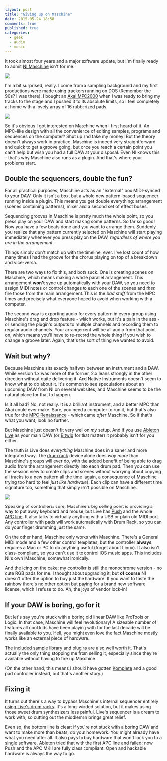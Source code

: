 ```yaml
---
layout: post
title: "Giving up on Maschine"
date: 2015-05-24 18:58
comments: true
published: true
categories: 
  - geek
  - audio
  - music
---
```


It took almost four years and a major software update, but I'm finally ready to admit [NI Maschine](http://www.native-instruments.com/en/products/maschine/production-systems/maschine/) isn't for me.

<img src="/post_images/maschine.jpg" class="center"/>

I'm a bit surprised, really. I come from a sampling background and my first productions were made using trackers running on DOS (Remember the 90s? I was there). I bought an [Akai MPC2000](http://www.vintagesynth.com/akai/mpc2000.php) when I was ready to bring my tracks to the stage and I pushed it to its absolute limits, so I feel completely at home with a lovely array of 16 rubberized pads.

<img src="/post_images/mpc2000.jpg" class="center"/>

So it's obvious I got interested on Maschine when I first heard of it. An MPC-like design with all the convenience of editing samples, programs and sequences on the computer? Shut up and take my money! But the theory doesn't always work in practice. Maschine is indeed very straightforward and quick to get a groove going, but once you reach a certain point you can't help but wish you had a full DAW at your disposal. Even NI knows this - that's why Maschine also runs as a plugin. And that's where your problems start.

## Double the sequencers, double the fun?

For all practical purposes, Maschine acts as an "external" box MIDI-synced to your DAW. Only it isn't a *box*, but a whole new pattern-based sequencer running inside a plugin. This means you get double everything: arrangement (scenes containing patterns), mixer and a second set of effect buses.

Sequencing grooves in Maschine is pretty much the whole point, so you press play on your DAW and start making some patterns. So far so good! Now you have a few beats done and you want to arrange them. Suddenly you realize that any pattern currently selected on Maschine will start playing immediately whenever you press play on the DAW, *regardless of where you are in the arrangement*.

Things simply don't match up with the timeline, ever. I've lost count of how many times I had the groove for the chorus playing on top of a breakdown and vice-versa.

There are two ways to fix this, and both suck. One is creating scenes on Maschine, which means making a whole parallel arrangement. This arrangement **won't** sync up automatically with your DAW, so you need to assign MIDI notes or control changes to each one of the scenes and *then* fire those from the main arrangement. This is the *bad stuff* from the MPC times and precisely what everyone hoped to avoid when working with a computer.

The second way is exporting audio for every pattern in every group using Maschine's drag and drop feature - which works, but it's a pain in the ass - or sending the plugin's outputs to multiple channels and recording them to regular audio channels. Your arrangement will be all audio from that point on, which means you'll have to re-record the whole thing if you wish to change a groove later. Again, that's the sort of thing we wanted to avoid.

## Wait but why?

Because Maschine sits exactly halfway between an instrument and a DAW. While version 1.x was more of the former, 2.x leans strongly in the other direction without quite delivering it. And Native Instruments doesn't seem to know what to do about it. It's common to see speculations about an upcoming DAW from NI on several websites, and Maschine seems to be the natural place for that to happen.

Is it all bad? No, not really. It **is** a brilliant instrument, and a better MPC than Akai could ever make. Sure, you need a computer to run it, but that's also true for the [MPC Renaissance](http://akaipro.com/product/mpcrenaissance) - which came *after* Maschine. So if that's what you want, look no further.

But Maschine just doesn't fit very well on *my* setup. And if you use [Ableton Live](https://www.ableton.com/en/live/) as your main DAW (or [Bitwig](http://www.bitwig.com/) for that matter) it probably isn't for you either.

The truth is Live does *everything* Maschine does in a saner and more integrated way. The [drum rack](https://www.youtube.com/watch?v=2PGdfIK5K9Y) device alone does *way more* than Maschine's groups will ever do, with the added benefit of being able to drag audio from the arrangement directly into each drum pad. Then you can use the session view to create clips and scenes without worrying about copying all tracks to a new pattern all the time (again, a consequence of Maschine trying too hard to feel *just like hardware*). Each clip can have a different time signature too, something that simply isn't possible on Maschine.

<img src="/post_images/live_drum_rack.png" class="center"/>

Speaking of controllers: sure, Maschine's big selling point is providing a way to put away keyboard and mouse, but Live has [Push](https://www.ableton.com/en/push/) and the whole [APC line](http://www.akaipro.com/category/ableton-controllers). It also talks to virtually anything with a USB or plain old MIDI port. Any controller with pads will work automatically with Drum Rack, so you can do your finger drumming just the same.

On the other hand, Maschine only works with Maschine. There's a General MIDI mode and a few other control templates, but the controller **always** requires a Mac or PC to do anything useful (forget about Linux). It also isn't class-compliant, so you can't use it to control iOS music apps. This includes NI's own iMaschine, somewhat ironically.

And the icing on the cake: my controller is still the monochrome version - no cute RGB pads for me. I thought about upgrading it, but **of course** NI doesn't offer the option to buy just the hardware. If you want to taste the rainbow there's no other option but paying for a brand new software license, which I refuse to do. Ah, the joys of vendor lock-in!

## If your DAW is boring, go for it

But let's say you're stuck with a boring old linear DAW like ProTools or Logic. In that case, Maschine will feel revolutionary! A sizeable number of features all cool kids have been playing with for the last decade will be finally available to you. Hell, you might even love the fact Maschine mostly works like an external piece of hardware.

[The included sample library and plugins are also well worth it.](http://www.native-instruments.com/en/products/maschine/production-systems/maschine/sound-details/) That's actually the only thing stopping me from selling it, especially since they're available without having to fire up Maschine. 

(On the other hand, this means I should have gotten [Komplete](http://www.native-instruments.com/en/products/komplete/bundles/komplete-10/) and a good pad controller instead, but that's another story.)

## Fixing it

It turns out there's a way to bypass Maschine's internal sequencer entirely [using Live's drum racks](http://tekmonki.com/2014/01/22/sequencing-maschine-drum-tracks-with-ableton-push-controller-update/). It's a long-winded solution, but it makes using those sweet drum synthesizers less painful. Live's sequencer is a dream to work with, so cutting out the middleman brings great relief.

Even so, the bottom line is clear: if you're not stuck with a boring DAW and want to make more than beats, do your homework. You might already have what you need after all. It also pays to buy hardware that won't lock you to a single software. Ableton tried that with the first APC line and failed; now Push and the APC MKII are fully class compliant. Open and hackable hardware is always the way to go.

